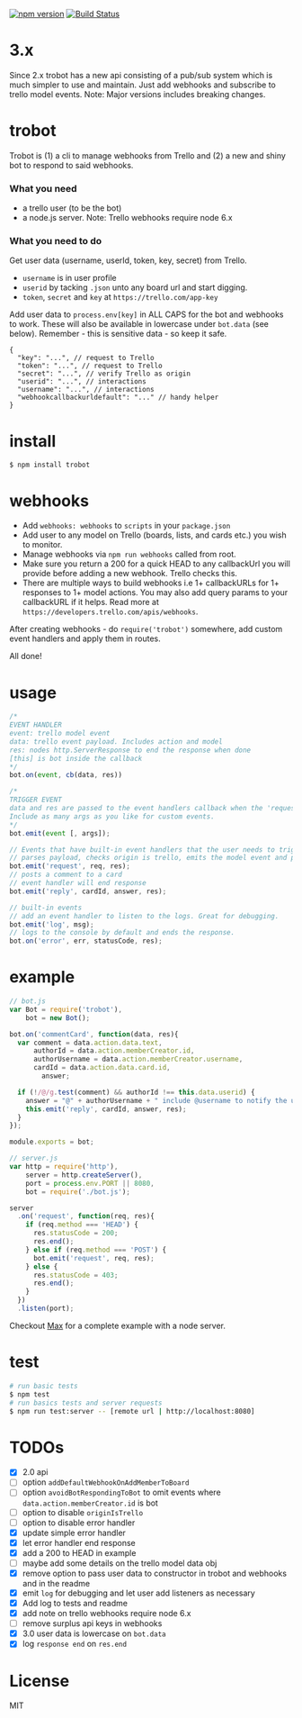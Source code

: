 [![npm version](https://badge.fury.io/js/trobot.svg)](https://badge.fury.io/js/trobot)
[![Build Status](https://travis-ci.org/karlpokus/trobot.svg?branch=master)](https://travis-ci.org/karlpokus/trobot)

# 3.x
Since 2.x trobot has a new api consisting of a pub/sub system which is much simpler to use and maintain. Just add webhooks and subscribe to trello model events. Note: Major versions includes breaking changes.

# trobot
Trobot is (1) a cli to manage webhooks from Trello and (2) a new and shiny bot to respond to said webhooks.

### What you need
- a trello user (to be the bot)
- a node.js server. Note: Trello webhooks require node 6.x

### What you need to do
Get user data (username, userId, token, key, secret) from Trello.

- `username` is in user profile
- `userid` by tacking `.json` unto any board url and start digging.
- `token`, `secret` and `key` at `https://trello.com/app-key`

Add user data to `process.env[key]` in ALL CAPS for the bot and webhooks to work. These will also be available in lowercase under `bot.data` (see below). Remember - this is sensitive data - so keep it safe.

```
{
  "key": "...", // request to Trello
  "token": "...", // request to Trello
  "secret": "...", // verify Trello as origin
  "userid": "...", // interactions
  "username": "...", // interactions
  "webhookcallbackurldefault": "..." // handy helper
}
```

# install
```
$ npm install trobot
```

# webhooks
- Add `webhooks: webhooks` to `scripts` in your `package.json`
- Add user to any model on Trello (boards, lists, and cards etc.) you wish to monitor.
- Manage webhooks via `npm run webhooks` called from root.
- Make sure you return a 200 for a quick HEAD to any callbackUrl you will provide before adding a new webhook. Trello checks this.
- There are multiple ways to build webhooks i.e 1+ callbackURLs for 1+ responses to 1+ model actions. You may also add query params to your callbackURL if it helps. Read more at `https://developers.trello.com/apis/webhooks`.

After creating webhooks - do `require('trobot')` somewhere, add custom event handlers and apply them in routes.

All done!

# usage
```javascript
/*
EVENT HANDLER
event: trello model event
data: trello event payload. Includes action and model
res: nodes http.ServerResponse to end the response when done
[this] is bot inside the callback
*/
bot.on(event, cb(data, res))

/*
TRIGGER EVENT
data and res are passed to the event handlers callback when the 'request' event is called.
Include as many args as you like for custom events.
*/
bot.emit(event [, args]);

// Events that have built-in event handlers that the user needs to trigger.
// parses payload, checks origin is trello, emits the model event and passes the payload and res to the event handler
bot.emit('request', req, res);
// posts a comment to a card
// event handler will end response
bot.emit('reply', cardId, answer, res);

// built-in events
// add an event handler to listen to the logs. Great for debugging.
bot.emit('log', msg);
// logs to the console by default and ends the response.
bot.on('error', err, statusCode, res);
```

# example
```javascript
// bot.js
var Bot = require('trobot'),
    bot = new Bot();

bot.on('commentCard', function(data, res){
  var comment = data.action.data.text,
      authorId = data.action.memberCreator.id,
      authorUsername = data.action.memberCreator.username,
      cardId = data.action.data.card.id,
  		answer;

  if (!/@/g.test(comment) && authorId !== this.data.userid) {
    answer = "@" + authorUsername + " include @username to notify the user of your comment by e-mail.";
    this.emit('reply', cardId, answer, res);
  }
});

module.exports = bot;
```

```javascript
// server.js
var http = require('http'),
    server = http.createServer(),
    port = process.env.PORT || 8080,
    bot = require('./bot.js');

server
  .on('request', function(req, res){
    if (req.method === 'HEAD') {
      res.statusCode = 200;
      res.end();
    } else if (req.method === 'POST') {
      bot.emit('request', req, res);
    } else {
      res.statusCode = 403;
      res.end();
    }
  })
  .listen(port);
```

Checkout [Max](https://github.com/karlpokus/max) for a complete example with a node server.

# test
```bash
# run basic tests
$ npm test
# run basics tests and server requests
$ npm run test:server -- [remote url | http://localhost:8080]
```

# TODOs
- [x] 2.0 api
- [ ] option `addDefaultWebhookOnAddMemberToBoard`
- [ ] option `avoidBotRespondingToBot` to omit events where `data.action.memberCreator.id` is bot
- [ ] option to disable `originIsTrello`
- [ ] option to disable error handler
- [x] update simple error handler
- [x] let error handler end response
- [x] add a 200 to HEAD in example
- [ ] maybe add some details on the trello model data obj
- [x] remove option to pass user data to constructor in trobot and webhooks and in the readme
- [x] emit `log` for debugging and let user add listeners as necessary
- [x] Add log to tests and readme
- [x] add note on trello webhooks require node 6.x
- [ ] remove surplus api keys in webhooks
- [x] 3.0 user data is lowercase on `bot.data`
- [x] log `response end` on `res.end`

# License
MIT
